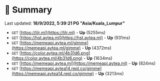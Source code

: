 # 📖 Summary
Last updated: **18/9/2022, 5:39:21 PG "Asia/Kuala_Lumpur"**

- `GET` [https://lilr.ml](https://lilr.ml) - **Up** (5255ms)
- `GET` [https://hst.aytea.ml](https://hst.aytea.ml) - **Up** (931ms)
- `GET` [https://memeapi.aytea.ml/gimme](https://memeapi.aytea.ml/gimme) - **Up** (4372ms)
- `GET` [https://color.aytea.ml/4b31d6.png](https://color.aytea.ml/4b31d6.png) - **Up** (1634ms)
- `GET` [https://memeapi.aytea.ml](https://memeapi.aytea.ml) - **Up** (824ms)
- `GET` [https://memeapi.aytea14.repl.co/gimme](https://memeapi.aytea14.repl.co/gimme) - **Up** (3213ms)
